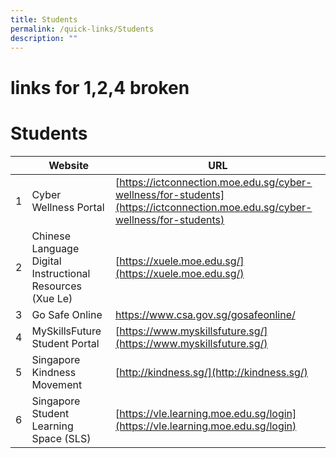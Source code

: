 ```yaml
---
title: Students
permalink: /quick-links/Students
description: ""
---
```

# links for 1,2,4 broken
# Students

|  | Website                  |      URL                          |
|---------|-----------------------------------------------------------|------------------------------------------------------------|
|    1    | Cyber Wellness Portal                                     | [https://ictconnection.moe.edu.sg/cyber-wellness/for-students](https://ictconnection.moe.edu.sg/cyber-wellness/for-students) |
|     2   | Chinese Language Digital Instructional Resources (Xue Le) | [https://xuele.moe.edu.sg/](https://xuele.moe.edu.sg/)                                    |
|     3   | Go Safe Online                                            | [https://www.csa.gov.sg/gosafeonline/ ](https://www.csa.gov.sg/gosafeonline/ )                        |
|     4   | MySkillsFuture Student Portal                             | [https://www.myskillsfuture.sg/](https://www.myskillsfuture.sg/)                               |
|    5    | Singapore Kindness Movement                               | [http://kindness.sg/](http://kindness.sg/)                                        |
|    6    | Singapore Student Learning Space (SLS)                    | [https://vle.learning.moe.edu.sg/login](https://vle.learning.moe.edu.sg/login)                        |